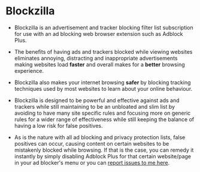 # Blockzilla

- Blockzilla is an advertisement and tracker blocking filter list subscription for use with an ad blocking web browser extension such as Adblock Plus.

- The benefits of having ads and trackers blocked while viewing websites eliminates annoying, distracting and inappropriate advertisements making websites load **faster** and overall makes for a **better** browsing experience.

- Blockzilla also makes your internet browsing **safer** by blocking tracking techniques used by most websites to learn about your online behaviour.

- Blockzilla is designed to be powerful and effective against ads and trackers while still maintaining to be an unbloated and slim list by avoiding to have many site specific rules and focusing more on generic rules for a wider range of effectiveness while still keeping the balance of having a low risk for false positives. 

- As is the nature with all ad blocking and privacy protection lists, false positives can occur, causing content on certain websites to be mistakenly blocked while browsing. If that is the case, you can remedy it instantly by simply disabling Adblock Plus for that certain website/page in your ad blocker's menu or you can [report issues to me here](https://github.com/zpacman/Blockzilla/issues).
